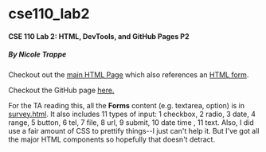 # cse110_lab2
#### CSE 110 Lab 2: HTML, DevTools, and GitHub Pages P2
##### By Nicole Trappe #####

Checkout out the [main HTML Page](index.html) which also references an [HTML form](survey.html). 

Checkout the GitHub page [here.](https://ntrappe.github.io/cse110_lab2/)

For the TA reading this, all the **Forms** content (e.g. textarea, option) is in [survey.html](survey.html). It also includes 11 types of input: 1 checkbox, 2 radio, 3 date, 4 range, 5 button, 6 tel, 7 file, 8 url, 9 submit, 10 date time , 11 text. Also, I did use a fair amount of CSS to prettify things--I just can't help it. But I've got all the major HTML components so hopefully that doesn't detract.

